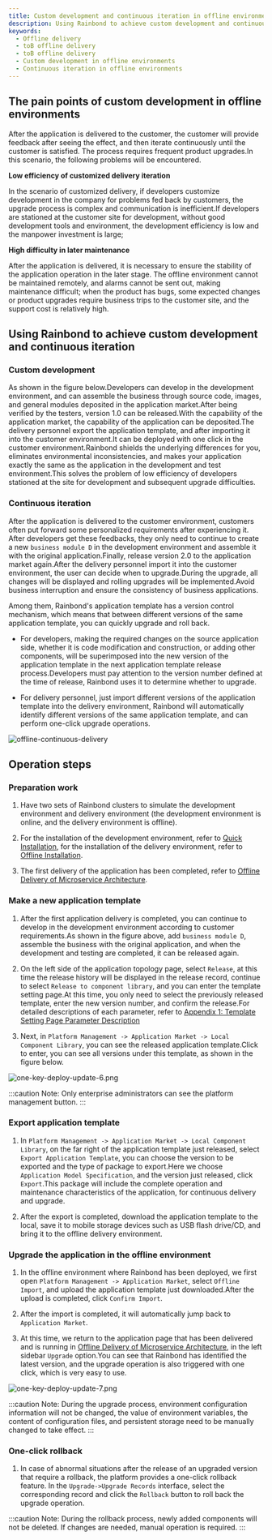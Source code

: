 ```yaml
---
title: Custom development and continuous iteration in offline environments
description: Using Rainbond to achieve custom development and continuous iteration in offline environments
keywords:
  - Offline delivery
  - toB offline delivery
  - toB offline delivery
  - Custom development in offline environments
  - Continuous iteration in offline environments
---
```


## The pain points of custom development in offline environments

After the application is delivered to the customer, the customer will provide feedback after seeing the effect, and then iterate continuously until the customer is satisfied. The process requires frequent product upgrades.In this scenario, the following problems will be encountered.

**Low efficiency of customized delivery iteration**

In the scenario of customized delivery, if developers customize development in the company for problems fed back by customers, the upgrade process is complex and communication is inefficient.If developers are stationed at the customer site for development, without good development tools and environment, the development efficiency is low and the manpower investment is large;

**High difficulty in later maintenance**

After the application is delivered, it is necessary to ensure the stability of the application operation in the later stage. The offline environment cannot be maintained remotely, and alarms cannot be sent out, making maintenance difficult; when the product has bugs, some expected changes or product upgrades require business trips to the customer site, and the support cost is relatively high.

## Using Rainbond to achieve custom development and continuous iteration

### Custom development

As shown in the figure below.Developers can develop in the development environment, and can assemble the business through source code, images, and general modules deposited in the application market.After being verified by the testers, version 1.0 can be released.With the capability of the application market, the capability of the application can be deposited.The delivery personnel export the application template, and after importing it into the customer environment.It can be deployed with one click in the customer environment.Rainbond shields the underlying differences for you, eliminates environmental inconsistencies, and makes your application exactly the same as the application in the development and test environment.This solves the problem of low efficiency of developers stationed at the site for development and subsequent upgrade difficulties.

### Continuous iteration

After the application is delivered to the customer environment, customers often put forward some personalized requirements after experiencing it. After developers get these feedbacks, they only need to continue to create a new `business module D` in the development environment and assemble it with the original application.Finally, release version 2.0 to the application market again.After the delivery personnel import it into the customer environment, the user can decide when to upgrade.During the upgrade, all changes will be displayed and rolling upgrades will be implemented.Avoid business interruption and ensure the consistency of business applications.

Among them, Rainbond's application template has a version control mechanism, which means that between different versions of the same application template, you can quickly upgrade and roll back.

- For developers, making the required changes on the source application side, whether it is code modification and construction, or adding other components, will be superimposed into the new version of the application template in the next application template release process.Developers must pay attention to the version number defined at the time of release, Rainbond uses it to determine whether to upgrade.

- For delivery personnel, just import different versions of the application template into the delivery environment, Rainbond will automatically identify different versions of the same application template, and can perform one-click upgrade operations.

![offline-continuous-delivery](https://static.goodrain.com/docs/5.11/delivery/offline/offline-continuous-delivery.png)

## Operation steps

### Preparation work

1. Have two sets of Rainbond clusters to simulate the development environment and delivery environment (the development environment is online, and the delivery environment is offline).

2. For the installation of the development environment, refer to [Quick Installation](/docs/quick-start/quick-install), for the installation of the delivery environment, refer to [Offline Installation](/docs/installation/offline/).

3. The first delivery of the application has been completed, refer to [Offline Delivery of Microservice Architecture](./micro-service.md).

### Make a new application template

1. After the first application delivery is completed, you can continue to develop in the development environment according to customer requirements.As shown in the figure above, add `business module D`, assemble the business with the original application, and when the development and testing are completed, it can be released again.

2. On the left side of the application topology page, select `Release`, at this time the release history will be displayed in the release record, continue to select `Release to component library`, and you can enter the template setting page.At this time, you only need to select the previously released template, enter the new version number, and confirm the release.For detailed descriptions of each parameter, refer to [Appendix 1: Template Setting Page Parameter Description](../app-model-parameters.md)

3. Next, in `Platform Management -> Application Market -> Local Component Library`, you can see the released application template.Click to enter, you can see all versions under this template, as shown in the figure below.

![one-key-deploy-update-6.png](https://static.goodrain.com/wechat/one-key-deploy-upgrade/one-key-deploy-update-6.png)

:::caution
Note: Only enterprise administrators can see the platform management button.
:::

### Export application template

1. In `Platform Management -> Application Market -> Local Component Library`, on the far right of the application template just released, select `Export Application Template`, you can choose the version to be exported and the type of package to export.Here we choose `Application Model Specification`, and the version just released, click `Export`.This package will include the complete operation and maintenance characteristics of the application, for continuous delivery and upgrade.

2. After the export is completed, download the application template to the local, save it to mobile storage devices such as USB flash drive/CD, and bring it to the offline delivery environment.

### Upgrade the application in the offline environment

1. In the offline environment where Rainbond has been deployed, we first open `Platform Management -> Application Market`, select `Offline Import`, and upload the application template just downloaded.After the upload is completed, click `Confirm Import`.

2. After the import is completed, it will automatically jump back to `Application Market`.

3. At this time, we return to the application page that has been delivered and is running in [Offline Delivery of Microservice Architecture](./micro-service.md), in the left sidebar `Upgrade` option.You can see that Rainbond has identified the latest version, and the upgrade operation is also triggered with one click, which is very easy to use.

![one-key-deploy-update-7.png](https://static.goodrain.com/wechat/one-key-deploy-upgrade/one-key-deploy-update-7.png)

:::caution
Note: During the upgrade process, environment configuration information will not be changed, the value of environment variables, the content of configuration files, and persistent storage need to be manually changed to take effect.
:::

### One-click rollback

1. In case of abnormal situations after the release of an upgraded version that require a rollback, the platform provides a one-click rollback feature. In the `Upgrade->Upgrade Records` interface, select the corresponding record and click the `Rollback` button to roll back the upgrade operation.

:::caution
Note: During the rollback process, newly added components will not be deleted. If changes are needed, manual operation is required.
:::

